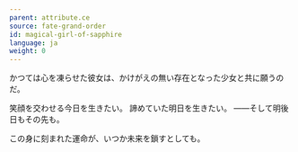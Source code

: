 ```yaml
---
parent: attribute.ce
source: fate-grand-order
id: magical-girl-of-sapphire
language: ja
weight: 0
---
```


かつては心を凍らせた彼女は、かけがえの無い存在となった少女と共に願うのだ。

笑顔を交わせる今日を生きたい。
諦めていた明日を生きたい。
――そして明後日もその先も。

この身に刻まれた運命が、いつか未来を鎖すとしても。
